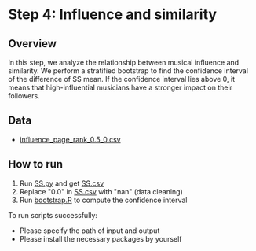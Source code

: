 # Step 4: Influence and similarity

## Overview

In this step, we analyze the relationship between musical influence and similarity. We perform a stratified bootstrap to find the confidence interval of the difference of SS mean. If the confidence interval lies above 0, it means that high-influential musicians have a stronger impact on their followers.

## Data

- [influence_page_rank_0.5_0.csv](influence_page_rank_0.5_0.csv)

## How to run

1. Run [SS.py](SS.py) and get [SS.csv](SS.csv)
2. Replace "0.0" in [SS.csv](SS.csv) with "nan" (data cleaning)
3. Run [bootstrap.R](bootstrap.R) to compute the confidence interval

To run scripts successfully:
- Please specify the path of input and output
- Please install the necessary packages by yourself